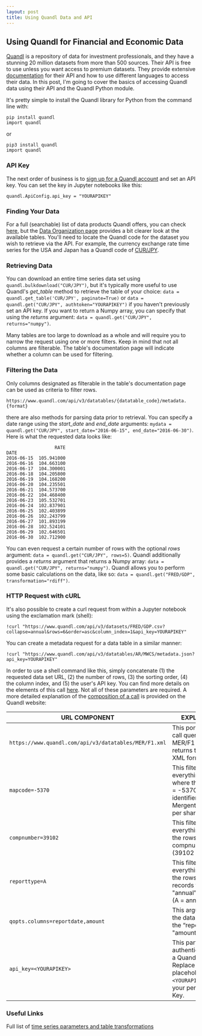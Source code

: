 ```yaml
---
layout: post
title: Using Quandl Data and API
---
```


## Using Quandl for Financial and Economic Data

[Quandl](https://www.quandl.com/) is a repository of data for investment professionals, and they have a stunning 20 million datasets from more than 500 sources. Their API is free to use unless you want access to premium datasets. They provide extensive [documentation](https://docs.quandl.com/) for their API and how to use different languages to access their data. In this post, I'm going to cover the basics of accessing Quandl data using their API and the Quandl Python module.

It's pretty simple to install the Quandl library for Python from the command line with:

```
pip install quandl
import quandl
``` 

or 

```
pip3 install quandl
import quandl
```

### API Key
The next order of business is to [sign up for a Quandl account](https://www.quandl.com/users/login) and set an API key. You can set the key in Jupyter notebooks like this:

```
quandl.ApiConfig.api_key = "YOURAPIKEY"
```

### Finding Your Data
For a full (searchable) list of data products Quandl offers, you can check [here](https://www.quandl.com/search?query=), but the [Data Organization page](https://docs.quandl.com/docs/data-organization) provides a bit clearer look at the available tables. You'll need to locate the Quandl code for the dataset you wish to retrieve via the API. For example, the currency exchange rate time series for the USA and Japan has a Quandl code of [CUR/JPY](https://www.quandl.com/data/CUR/JPY). 


### Retrieving Data
You can download an entire time series data set using `quandl.bulkdownload("CUR/JPY")`, but it's typically more useful to use Quandl's _get_table_ method to retrieve the table of your choice: `data = quandl.get_table('CUR/JPY', paginate=True)` or `data = quandl.get("CUR/JPY", authtoken="YOURAPIKEY")` if you haven't previously set an API key. If you want to return a Numpy array, you can specify that using the _returns_ argument: `data = quandl.get("CUR/JPY", returns="numpy")`. 

Many tables are too large to download as a whole and will require you to narrow the request using one or more filters. Keep in mind that not all columns are filterable. The table's documentation page will indicate whether a column can be used for filtering. 

### Filtering the Data

Only columns designated as filterable in the table's documentation page can be used as criteria to filter rows. 


```
https://www.quandl.com/api/v3/datatables/{datatable_code}/metadata.{format}
```

there are also methods for parsing data prior to retrieval. You can specify a date range using the _start_date_ and _end_date_ arguments: `mydata = quandl.get("CUR/JPY", start_date="2016-06-15", end_date="2016-06-30")`. Here is what the requested data looks like:

```
                  RATE
DATE                  
2016-06-15  105.941000
2016-06-16  104.663100
2016-06-17  104.300001
2016-06-18  104.205800
2016-06-19  104.168200
2016-06-20  104.235501
2016-06-21  104.573700
2016-06-22  104.468400
2016-06-23  105.532701
2016-06-24  102.837901
2016-06-25  102.403899
2016-06-26  102.243799
2016-06-27  101.893199
2016-06-28  102.524101
2016-06-29  102.646501
2016-06-30  102.712900
```

You can even request a certain number of rows with the optional _rows_ argument: `data = quandl.get("CUR/JPY", rows=5)`. Quandl additionally provides a _returns_ argument that returns a Numpy array: `data = quandl.get("CUR/JPY", returns="numpy")`. Quandl allows you to perform some basic calculations on the data, like so: `data = quandl.get("FRED/GDP", transformation="rdiff")`.

### HTTP Request with cURL
It's also possible to create a curl request from within a Jupyter notebook using the exclamation mark (shell):

```
!curl "https://www.quandl.com/api/v3/datasets/FRED/GDP.csv?collapse=annual&rows=6&order=asc&column_index=1&api_key=YOURAPIKEY"
```

You can create a metadata request for a data table in a similar manner:

```
!curl "https://www.quandl.com/api/v3/datatables/AR/MWCS/metadata.json?api_key=YOURAPIKEY"
```
In order to use a shell command like this, simply concatenate (1) the requested data set URL, (2) the number of rows, (3) the sorting order, (4) the column index, and (5) the user's API key. You can find more details on the elements of this call [here](https://docs.quandl.com/docs/quick-start-examples-1). Not all of these parameters are required. A more detailed explanation of the [composition of a call](https://docs.quandl.com/docs/quick-start-examples-9) is provided on the Quandl website:

<table>
<thead>
<tr>
<th>URL COMPONENT</th>
<th>EXPLANATION</th>
</tr>
</thead>
<tbody>
<tr>
<td><code>https://www.quandl.com/api/v3/datatables/MER/F1.xml</code></td>
<td>This portion of the call queries the MER/F1 table and returns the data in XML format.</td>
</tr>
<tr>
<td><code>mapcode=-5370</code></td>
<td>This filter removes everything except for where the mapcode = -5370 (this is the identifier used by Mergent for revenue per share)</td>
</tr>
<tr>
<td><code>compnumber=39102</code></td>
<td>This filter removes everything except for the rows where compnumber=39102 (39102 = Nokia).</td>
</tr>
<tr>
<td><code>reporttype=A</code></td>
<td>This filter removes everything except for the rows showing records for the &quot;annual&quot; report type  (A = annual).</td>
</tr>
<tr>
<td><code>qopts.columns=reportdate,amount</code></td>
<td>This argument filters the data based on the “report date” and &quot;amount&quot; columns.</td>
</tr>
<tr>
<td><code>api_key=&lt;YOURAPIKEY&gt;</code></td>
<td>This part of the call authenticates you as a Quandl user. Replace the placeholder text <code>&lt;YOURAPIKEY&gt;</code> with your personal API Key.</td>
</tr>
</tbody>
</table>



### Useful Links
Full list of [time series parameters and table transformations](https://docs.quandl.com/docs/parameters-2)
